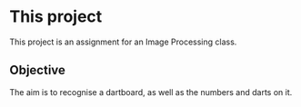 # This project

This project is an assignment for an Image Processing class.

## Objective

The aim is to recognise a dartboard, as well as the numbers and darts on it.
